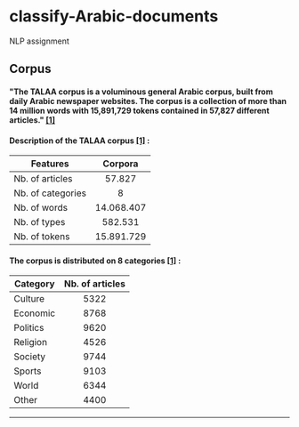 # classify-Arabic-documents
NLP assignment

## Corpus
#### "The TALAA corpus is a voluminous general Arabic corpus, built from daily Arabic newspaper websites. The corpus is a collection of more than 14 million words with 15,891,729 tokens contained in 57,827 different articles." [[1]](https://www.researchgate.net/publication/273632012_Building_TALAA_a_Free_General_and_Categorized_Arabic_Corpus)


#### Description of the TALAA corpus [[1]](https://www.researchgate.net/publication/273632012_Building_TALAA_a_Free_General_and_Categorized_Arabic_Corpus) :

| Features         | Corpora        |
| ---------------- |:--------------:|
|  Nb. of articles  | 57.827         |
|  Nb. of categories| 8              |
|  Nb. of words     | 14.068.407     |
|  Nb. of types     | 582.531        |
|  Nb. of tokens    | 15.891.729     |


#### The corpus is distributed on 8 categories [[1]](https://www.researchgate.net/publication/273632012_Building_TALAA_a_Free_General_and_Categorized_Arabic_Corpus) :
| Category      | Nb. of articles|
| ------------- |:-------------:|
|  Culture      | 5322          |
|  Economic     | 8768          |
|  Politics     | 9620          |
|  Religion     | 4526          |
|  Society      | 9744          |
|  Sports       | 9103          |
|  World        | 6344          |
|  Other        | 4400          |


---
